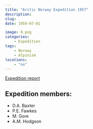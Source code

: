 ```yaml
---
title: "Arctic Norway Expedition 1957"
description: 
slug: 
date: 1959-07-01

image: 0.png
categories:
    - Expedition
tags:
    - Norway
    - Alpinism
locations:
    - "no"
---
```


[Expedition report](/documents/arctic_norway_exped_1957.pdf)

## Expedition members:
- D.A. Baxter
- P.E. Fawkes
- M. Gore
- A.M. Hodgson